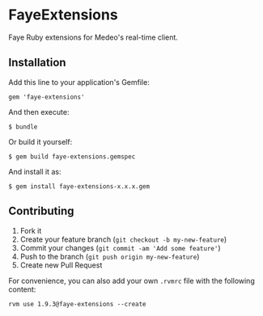 # FayeExtensions

Faye Ruby extensions for Medeo's real-time client.

## Installation

Add this line to your application's Gemfile:

    gem 'faye-extensions'

And then execute:

    $ bundle

Or build it yourself:

    $ gem build faye-extensions.gemspec

And install it as:

    $ gem install faye-extensions-x.x.x.gem

## Contributing

1. Fork it
2. Create your feature branch (`git checkout -b my-new-feature`)
3. Commit your changes (`git commit -am 'Add some feature'`)
4. Push to the branch (`git push origin my-new-feature`)
5. Create new Pull Request

For convenience, you can also add your own ```.rvmrc``` file with the following content:

    rvm use 1.9.3@faye-extensions --create